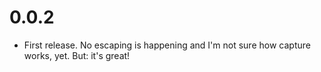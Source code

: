 # 0.0.2

* First release. No escaping is happening and I'm not sure how capture works, yet. But: it's great!